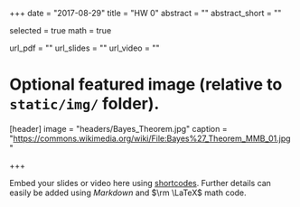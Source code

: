 +++
date = "2017-08-29"
title = "HW 0"
abstract = ""
abstract_short = ""

selected = true
math = true

url_pdf = ""
url_slides = ""
url_video = ""

# Optional featured image (relative to `static/img/` folder).
[header]
image = "headers/Bayes_Theorem.jpg"
caption = "https://commons.wikimedia.org/wiki/File:Bayes%27_Theorem_MMB_01.jpg"

+++

Embed your slides or video here using [shortcodes](https://gcushen.github.io/hugo-academic-demo/post/writing-markdown-latex/). Further details can easily be added using *Markdown* and $\rm \LaTeX$ math code. 
